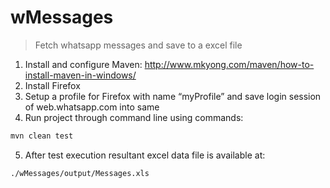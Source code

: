 # wMessages
>Fetch whatsapp messages and save to a excel file

1. Install and configure Maven: http://www.mkyong.com/maven/how-to-install-maven-in-windows/
2. Install Firefox
3. Setup a profile for Firefox with name “myProfile” and save login session of web.whatsapp.com into same
4. Run project through command line using commands:

```bash
mvn clean test
```

5. After test execution resultant excel data file is available at:

```bash
./wMessages/output/Messages.xls
```


